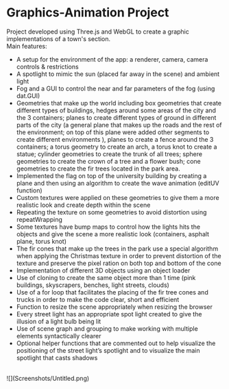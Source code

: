 # Graphics-Animation Project
Project developed using Three.js and WebGL to create a graphic implementations of a town's section.<br/>
Main features:<br/>
- A setup for the environment of the app: a renderer, camera, camera controls & restrictions<br/>
- A spotlight to mimic the sun (placed far away in the scene) and ambient light<br/>
- Fog and a GUI to control the near and far parameters of the fog (using dat.GUI)<br/>
- Geometries that make up the world including box geometries that create different types of buildings, hedges around some areas of the city and the 3 containers; planes to create different types of ground in different parts of the city (a general plane that makes up the roads and the rest of the environment; on top of this plane were added other segments to create different environments ), planes to create a fence around the 3 containers; a torus geometry to create an arch, a torus knot to create a statue; cylinder geometries to create the trunk of all trees; sphere geometries to create the crown of a tree and a flower bush; cone geometries to create the fir trees located in the park area.<br/>
- Implemented the flag on top of the university building by creating a plane and then using an algorithm to create the wave animation (editUV function)<br/>
-	Custom textures were applied on these geometries to give them a more realistic look and create depth within the scene<br/>
- Repeating the texture on some geometries to avoid distortion using repeatWrapping<br/>
- Some textures have bump maps to control how the lights hits the objects and give the scene a more realistic look (containers, asphalt plane, torus knot)<br/>
- The fir cones that make up the trees in the park use a special algorithm when applying the Christmas texture in order to prevent distortion of the texture and preserve the pixel ration on both top and bottom of the cone<br/>
-	Implementation of different 3D objects using an object loader<br/>
-	Use of cloning to create the same object more than 1 time (pink buildings, skyscrapers, benches, light streets, clouds)<br/>
- Use of a for loop that facilitates the placing of the fir tree cones and trucks in order to make the code clear, short and efficient <br/>
-	Function to resize the scene appropriately when resizing the browser<br/>
-	Every street light has an appropriate spot light created to give the illusion of a light bulb being lit<br/>
-	Use of scene graph and grouping to make working with multiple elements syntactically clearer<br/>
-	Optional helper functions that are commented out to help visualize the positioning of the street light’s spotlight and to visualize the main spotlight that casts shadows<br/>
<br/>
![](Screenshots/Untitled.png)


